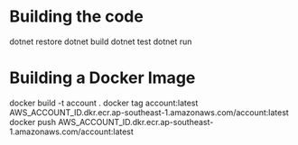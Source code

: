 # Building the code
dotnet restore
dotnet build
dotnet test
dotnet run

# Building a Docker Image
docker build -t account .
docker tag account:latest AWS_ACCOUNT_ID.dkr.ecr.ap-southeast-1.amazonaws.com/account:latest
docker push AWS_ACCOUNT_ID.dkr.ecr.ap-southeast-1.amazonaws.com/account:latest

